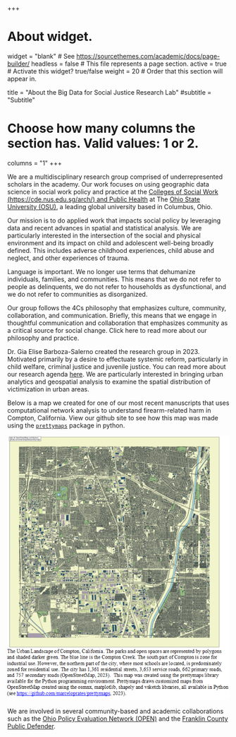 +++
# About widget.
widget = "blank"  # See https://sourcethemes.com/academic/docs/page-builder/
headless = false  # This file represents a page section.
active = true  # Activate this widget? true/false
weight = 20  # Order that this section will appear in.

title = "About the Big Data for Social Justice Research Lab"
#subtitle = "Subtitle"
  # Choose how many columns the section has. Valid values: 1 or 2.
  columns = "1"
+++

We are a multidisciplinary research group comprised of underrepresented scholars in the academy. Our work focuses on using geographic data science in social work policy and practice at the [Colleges of Social Work (https://cde.nus.edu.sg/arch/) and Public Health](https://cde.nus.edu.sg/arch/) at The [Ohio State University (OSU)](http://www.osu.edu), a leading global university based in Columbus, Ohio.

Our mission is to do applied work that impacts social policy by leveraging data and recent advances in spatial and statistical analysis.
We are particularly interested in the intersection of the social and physical environment and its impact on child and adolescent well-being broadly defined. This includes adverse childhood
experiences, child abuse and neglect, and other experiences of trauma.

Language is important. We no longer use terms that dehumanize individuals, families, and communities. This means that we do not refer to people as delinquents, we do not refer to households as dysfunctional, and we do not refer to communities as disorganized.

Our group follows the 4Cs philosophy that emphasizes culture, community, collaboration, and communication. Briefly, this means that we engage in thoughtful communication and collaboration that emphasizes
community as a critical source for social change. Click here to read more about our philosophy and practice.

Dr. Gia Elise Barboza-Salerno created the research group in 2023. Motivated primarily by a desire to effectuate systemic reform, particularly in child welfare, criminal justice and juvenile justice. You can read more about our research agenda [here](research). We are particularly interested in bringing urban analytics and geospatial analysis to examine the spatial distribution of victimization in urban areas. 

Below is a map we created for one of our most recent manuscripts that uses computational network analysis to understand firearm-related harm in Compton, California. View our github site to see how this map was made using the [`prettymaps`](https://github.com/marceloprates/prettymaps) package in python.

![](banner-gbmi.png)

We are involved in several community-based and academic collaborations such as the [Ohio Policy Evaluation Network (OPEN)](https://open.osu.edu/) and the [Franklin County Public Defender](https://defender.franklincountyohio.gov/).

